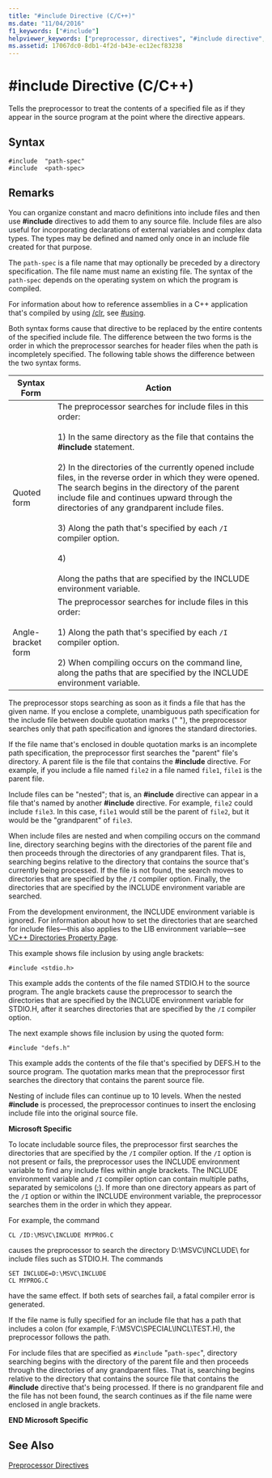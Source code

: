 ```yaml
---
title: "#include Directive (C/C++)"
ms.date: "11/04/2016"
f1_keywords: ["#include"]
helpviewer_keywords: ["preprocessor, directives", "#include directive", "include directive (#include)"]
ms.assetid: 17067dc0-8db1-4f2d-b43e-ec12ecf83238
---
```

# #include Directive (C/C++)
Tells the preprocessor to treat the contents of a specified file as if they appear in the source program at the point where the directive appears.

## Syntax

```
#include  "path-spec"
#include  <path-spec>
```

## Remarks

You can organize constant and macro definitions into include files and then use **#include** directives to add them to any source file. Include files are also useful for incorporating declarations of external variables and complex data types. The types may be defined and named only once in an include file created for that purpose.

The `path-spec` is a file name that may optionally be preceded by a directory specification. The file name must name an existing file. The syntax of the `path-spec` depends on the operating system on which the program is compiled.

For information about how to reference assemblies in a C++ application that's compiled by using [/clr](../build/reference/clr-common-language-runtime-compilation.md), see [#using](../preprocessor/hash-using-directive-cpp.md).

Both syntax forms cause that directive to be replaced by the entire contents of the specified include file. The difference between the two forms is the order in which the preprocessor searches for header files when the path is incompletely specified. The following table shows the difference between the two syntax forms.

|Syntax Form|Action|
|-----------------|------------|
|Quoted form|The preprocessor searches for include files in this order:<br /><br /> 1) In the same directory as the file that contains the **#include** statement.<br /><br /> 2) In the directories of the currently opened include files, in the reverse order in which they were opened. The search begins in the directory of the parent include file and continues upward through the directories of any grandparent include files.<br /><br /> 3) Along the path that's specified by each `/I` compiler option.<br /><br /> 4)<br /><br /> Along the paths that are specified by the INCLUDE environment variable.|
|Angle-bracket form|The preprocessor searches for include files in this order:<br /><br /> 1) Along the path that's specified by each `/I` compiler option.<br /><br /> 2) When compiling occurs on the command line, along the paths that are specified by the INCLUDE environment variable.|

The preprocessor stops searching as soon as it finds a file that has the given name. If you enclose a complete, unambiguous path specification for the include file between double quotation marks (" "), the preprocessor searches only that path specification and ignores the standard directories.

If the file name that's enclosed in double quotation marks is an incomplete path specification, the preprocessor first searches the "parent" file's directory. A parent file is the file that contains the **#include** directive. For example, if you include a file named `file2` in a file named `file1`, `file1` is the parent file.

Include files can be "nested"; that is, an **#include** directive can appear in a file that's named by another **#include** directive. For example, `file2` could include `file3`. In this case, `file1` would still be the parent of `file2`, but it would be the "grandparent" of `file3`.

When include files are nested and when compiling occurs on the command line, directory searching begins with the directories of the parent file and then proceeds through the directories of any grandparent files. That is, searching begins relative to the directory that contains the source that's currently being processed. If the file is not found, the search moves to directories that are specified by the `/I` compiler option. Finally, the directories that are specified by the INCLUDE environment variable are searched.

From the development environment, the INCLUDE environment variable is ignored. For information about how to set the directories that are searched for include files—this also applies to the LIB environment variable—see [VC++ Directories Property Page](../ide/vcpp-directories-property-page.md).

This example shows file inclusion by using angle brackets:

```
#include <stdio.h>
```

This example adds the contents of the file named STDIO.H to the source program. The angle brackets cause the preprocessor to search the directories that are specified by the INCLUDE environment variable for STDIO.H, after it searches directories that are specified by the `/I` compiler option.

The next example shows file inclusion by using the quoted form:

```
#include "defs.h"
```

This example adds the contents of the file that's specified by DEFS.H to the source program. The quotation marks mean that the preprocessor first searches the directory that contains the parent source file.

Nesting of include files can continue up to 10 levels. When the nested **#include** is processed, the preprocessor continues to insert the enclosing include file into the original source file.

**Microsoft Specific**

To locate includable source files, the preprocessor first searches the directories that are specified by the `/I` compiler option. If the `/I` option is not present or fails, the preprocessor uses the INCLUDE environment variable to find any include files within angle brackets. The INCLUDE environment variable and `/I` compiler option can contain multiple paths, separated by semicolons (;). If more than one directory appears as part of the `/I` option or within the INCLUDE environment variable, the preprocessor searches them in the order in which they appear.

For example, the command

```
CL /ID:\MSVC\INCLUDE MYPROG.C
```

causes the preprocessor to search the directory D:\MSVC\INCLUDE\ for include files such as STDIO.H. The commands

```
SET INCLUDE=D:\MSVC\INCLUDE
CL MYPROG.C
```

have the same effect. If both sets of searches fail, a fatal compiler error is generated.

If the file name is fully specified for an include file that has a path that includes a colon (for example, F:\MSVC\SPECIAL\INCL\TEST.H), the preprocessor follows the path.

For include files that are specified as `#include` "`path-spec`", directory searching begins with the directory of the parent file and then proceeds through the directories of any grandparent files. That is, searching begins relative to the directory that contains the source file that contains the **#include** directive that's being processed. If there is no grandparent file and the file has not been found, the search continues as if the file name were enclosed in angle brackets.

**END Microsoft Specific**

## See Also

[Preprocessor Directives](../preprocessor/preprocessor-directives.md)